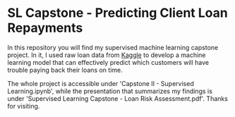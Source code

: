 # SL Capstone - Predicting Client Loan Repayments

In this repository you will find my supervised machine learning capstone project. In it, I used raw loan data from [Kaggle](https://www.kaggle.com/c/home-credit-default-risk/overview) to develop a machine learning model that can effectively predict which customers will have trouble paying back their loans on time.

The whole project is accessible under 'Capstone II - Supervised Learning.ipynb', while the presentation that summarizes my findings is under 'Supervised Learning Capstone - Loan Risk Assessment.pdf'. Thanks for visiting.
